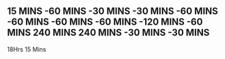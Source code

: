 15 MINS
-60 MINS
-30 MINS
-30 MINS
-60 MINS
-60 MINS
-60 MINS
-60 MINS
-120 MINS
-60 MINS
240 MINS
240 MINS
-30 MINS
-30 MINS
-----------------
18Hrs 15 Mins
